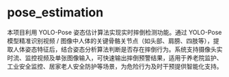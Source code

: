 # pose_estimation
本项目利用 YOLO-Pose 姿态估计算法实现实时摔倒检测功能。通过 YOLO-Pose 模型精准识别视频 / 图像中人体的关键骨骼关节点（如头部、肩膀、四肢等），提取人体姿态特征后，结合姿态分析算法判断是否存在摔倒行为。系统支持摄像头实时流、监控视频及单张图像输入，可快速输出摔倒预警结果，适用于养老院监护、工业安全监控、居家老人安全防护等场景，为危险行为及时干预提供智能化支持。
